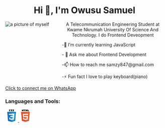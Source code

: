 <h1 align="center">Hi 👋, I'm Owusu Samuel</h1>

<p><img align="left" src="iamge/samzygit.jpg" alt="a picture of myself" width="180px" height="190px"></p>

<p align="center">A Telecommunication Engineering Student at Kwame Nkrumah University Of Science And Technology. I do Frontend Deveopment</p>

<p> -🌱 I’m currently learning JavaScript</p>

<p>- 💬 Ask me about Frontend Development</p>

<p> -📫 How to reach me samzy847@gmail.com</p>

<p> -⚡ Fun fact I love to play keyboard(piano)</p>

<a href="https://chatwith.io/s/sa-3" align="left"> Click to connect me on WhatsApp
</a>



<h3 align="left">Languages and Tools:</h3>
<p align="left"> <a href="https://www.w3schools.com/css/" target="_blank" rel="noreferrer"> <img src="https://raw.githubusercontent.com/devicons/devicon/master/icons/css3/css3-original-wordmark.svg" alt="css3" width="40" height="40"/> </a> <a href="https://www.w3.org/html/" target="_blank" rel="noreferrer"> <img src="https://raw.githubusercontent.com/devicons/devicon/master/icons/html5/html5-original-wordmark.svg" alt="html5" width="40" height="40"/> </a> </p>



